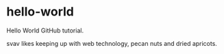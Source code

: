 # hello-world
Hello World GitHub tutorial.

svav likes keeping up with web technology, pecan nuts and dried apricots.
